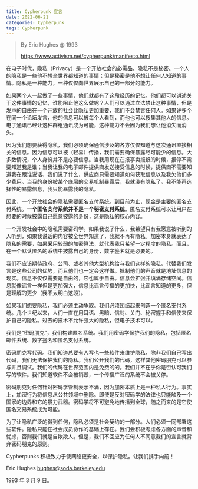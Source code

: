 ```yaml
---
title: Cypherpunk 宣言
date: 2022-06-21
categories: Cypherpunk
tags: Cypherpunk
---
```


> By Eric Hughes @ 1993
> 
> https://www.activism.net/cypherpunk/manifesto.html

在电子时代，隐私（Privacy）是一个开放社会的必需品。隐私不是秘密。一个人的隐私是一些他不想全世界都知道的事情；但是秘密是他不想让任何人知道的事情。隐私是一种能力，一种仅仅向世界展示自己的一部分的能力。

如果两个人一起做了一些事情，他们就都有了这段经历的记忆。他们都可以讲述关于这件事情的记忆，谁能阻止他这么做呢？人们可以通过立法禁止这种事情，但是发声的自由在一个开放的社会比隐私更加重要，我们不会禁言任何人。如果许多个在同一个论坛发言，他的信息可以被每个人看到，而他也可以搜集其他人的信息。电子通讯已经让这种群组通讯成为可能，这种能力不会因为我们想让他消失而消失。

因为我们想要获得隐私，我们必须确保通信涉及的各方仅仅知道与这次通讯直接相关的信息。因为信息可以被（轻易）传播，我们需要确保暴露尽可能少的信息。大多数情况，个人身份并不是必要信息。当我用现在在报亭卖报纸的时候，报停不需要知道我是谁；当我让我的电子邮件提供商发送接受信息的时候，提供商不需要知道我在跟谁说话、我们说了什么，供应商只需要知道如何获取信息以及我欠他们多少费用。当我的身份被某个底层的交易机制暴露后，我就没有隐私了。我不能再选择性的暴露信息，我只能暴露我的隐私。

因此，一个开放社会的隐私需要匿名支付系统。到目前为止，现金是主要的匿名支付系统。**一个匿名支付系统并不是一个秘密支付系统**。匿名支付系统可以让用户在想要的时候披露自己愿意披露的身份，这是隐私的核心内容。

一个开发社会中的隐私需要密码学。如果我说了什么，我希望只有我愿意被听到的人听到，如果我说话的内容被全世界知道了，我就不再有隐私。加密本身就表达了隐私的需要，如果采用较弱的加密算法，就代表我只希望一定程度的隐私。而且，在一个默认匿名的系统中披露自己的身份，数字签名就是必要的。

我们不应该期待政府、公司、或者其他大型机构给与我们这样的隐私。代替我们发言是这些公司的优势，而且他们也一定会这样做。抵制他们的声音就是地址信息的现实。信息不仅仅需要是自由的，它也属于自由。信息会扩张并填满存储空间。信息就像谣言一样但是更加强大，信息比谣言传播的更加快，比谣言知道的更多，但是理解的更少（我不太明白这段）。

如果我们想要隐私，我们必须主动争取。我们必须团结起来创造一个匿名支付系统。几个世纪以来，人们一直在用耳语、黑暗、信封、关门、秘密握手和信使来保护自己的隐私。过去的技术不允许强大的隐私，但电子技术可以。

我们是“密码朋克”，我们构建匿名系统。我们用密码学保护我们的隐私，包括匿名邮件系统、数字签名和匿名支付系统。

密码朋克写代码。我们知道总要有人写也一些软件来维护隐私，除非我们自己写出代码，我们无法保护我们的隐私。我们公开我们的代码，这样其他密码朋克可以参与并且调试。我们的代码在世界范围内是免费的的。我们并不在乎你是否认可我们写的软件。我们知道软件不会被销毁，一个传播广泛的系统不会被关停。

密码朋克对任何针对密码学管制表示不满，因为加密本质上是一种私人行为。事实上，加密行为将信息从公共领域中删除。即使是反对密码学的法律也只能触及一个国家的边界和它的暴力武器。密码学将不可避免地传播到全球，随之而来的是它使匿名交易系统成为可能。

为了让隐私广泛的得到任何，隐私必须是社会契约的一部分。人们必须一同部署这些软件。隐私只能在社会成员协作的基础上存在。我们会积极考虑各方面的声音和忧虑，否则我们就是自欺欺人。但是，我们不回应为任何人不同意我们的宣言就背弃密码朋克的原则。

Cypherpunks 积极致力于使网络更安全，以保护隐私。让我们携手向前！

Eric Hughes <hughes@soda.berkeley.edu>

1993 年 3 月 9 日。
